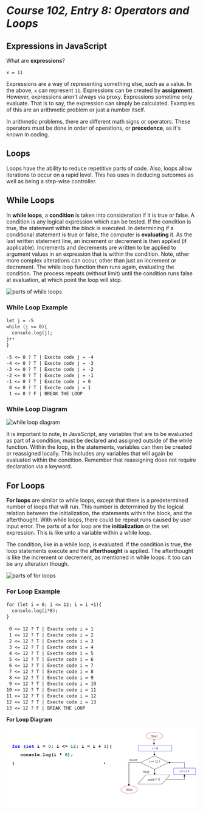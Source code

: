 # *Course 102, Entry 8: Operators and Loops*

## Expressions in JavaScript

What are **expressions**?

```
x = 11
```

Expressions are a way of representing something else, such as a value. In the above, `x` can represent `11`. Expressions can be created by **assignment**. However, expressions aren't always via proxy. Expressions sometime only evaluate. That is to say, the expression can simply be calculated. Examples of this are an arithmetic problem or just a number itself.

In arithmetic problems, there are different math signs or operators. These operators must be done in order of operations, or **precedence**, as it's known in coding.

## Loops

Loops have the ability to reduce repetitive parts of code. Also, loops allow iterations to occur on a rapid level. This has uses in deducing outcomes as well as being a step-wise controller.

## While Loops

In **while loops**, a **condition** is taken into consideration if it is true or false. A condition is any logical expression which can be tested. If the condition is true, the statement within the block is executed. In determining if a conditional statement is true or false, the computer is **evaluating** it. As the last written statement line, an increment or decrement is then applied (if applicable). Increments and decrements are written to be applied to argument values in an expression that is within the condition. Note, other more complex alterations can occur, other than just an increment or decrement. The while loop function then runs again, evaluating the condition. The process repeats (without limit) until the condition runs false at evaluation, at which point the loop will stop.

![parts of while loops](https://github.com/Bradley-Hower/reading-notes/assets/139923955/f0e69fde-b261-4667-98a0-d69c1828d0fc)

### While Loop Example

```
let j = -5
while (j <= 0){
  console.log(j);
j++
}

-5 <= 0 ? T | Execte code j = -4
-4 <= 0 ? T | Execte code j = -3
-3 <= 0 ? T | Execte code j = -2
-2 <= 0 ? T | Execte code j = -1
-1 <= 0 ? T | Execte code j = 0
 0 <= 0 ? T | Execte code j = 1
 1 <= 0 ? F | BREAK THE LOOP
```

### While Loop Diagram

![while loop diagram](https://github.com/Bradley-Hower/reading-notes/assets/139923955/5c0d22a0-852c-482f-a544-109a5058ab81)

It is important to note, in JavaScript, any variables that are to be evaluated as part of a condition, must be declared and assigned outside of the while function. Within the loop, in the statements, variables can then be created or reassigned locally. This includes any variables that will again be evaluated within the condition. Remember that reassigning does not require declaration via a keyword.


## For Loops

**For loops** are similar to while loops, except that there is a predetermined number of loops that will run. This number is determined by the logical relation between the initialization, the statements within the block, and the afterthought. With while loops, there could be repeat runs caused by user input error. The parts of a for loop are the **initialization** or the set expression. This is like unto a variable within a while loop.

The condition, like in a while loop, is evaluated. If the condition is true, the loop statements execute and the **afterthought** is applied. The afterthought is like the increment or decrement, as mentioned in while loops. It too can be any alteration though.

![parts of for loops](https://github.com/Bradley-Hower/reading-notes/assets/139923955/01052d2e-5ff0-41de-ad0a-1612e0aa6fb3)

### For Loop Example

```
for (let i = 0; i <= 12; i = i +1){
  console.log(i*8);
}

 0 <= 12 ? T | Execte code i = 1
 1 <= 12 ? T | Execte code i = 2
 2 <= 12 ? T | Execte code i = 3
 3 <= 12 ? T | Execte code i = 4
 4 <= 12 ? T | Execte code i = 5
 5 <= 12 ? T | Execte code i = 6
 6 <= 12 ? T | Execte code i = 7
 7 <= 12 ? T | Execte code i = 8
 8 <= 12 ? T | Execte code i = 9
 9 <= 12 ? T | Execte code i = 10
10 <= 12 ? T | Execte code i = 11
11 <= 12 ? T | Execte code i = 12
12 <= 12 ? T | Execte code i = 13
13 <= 12 ? F | BREAK THE LOOP
```

**For Loop Diagram**

![for loop diagram](https://raw.githubusercontent.com/Bradley-Hower/reading-notes/main/forloop.png)

